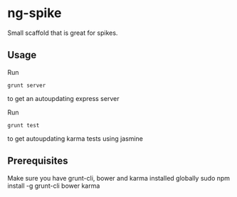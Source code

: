 ng-spike
========

Small scaffold that is great for spikes.


Usage
-----

Run

	grunt server

to get an autoupdating express server


Run

	grunt test

to get autoupdating karma tests using jasmine


Prerequisites
-------------

Make sure you have grunt-cli, bower and karma installed globally
	sudo npm install -g grunt-cli bower karma
